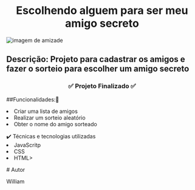 <h1 align="center", fonte-size: 50px, color🟦> Escolhendo alguem  para ser meu amigo secreto</h1>


![imagem de amizade](https://github.com/user-attachments/assets/6983962b-452d-4d92-936c-b2990b294258)

<h2>Descrição: Projeto para cadastrar os amigos e fazer o sorteio para escolher um amigo secreto</h2>

<h3 align="center"> 
✅ Projeto Finalizado ✅
</h3>


##Funcionalidades:🔧

<li> Criar uma lista de amigos</li>
<li> Realizar um sorteio aleatório</li>
<li> Obter o nome do amigo sorteado</li>
<p></p>
  ✔️ Técnicas e tecnologias utilizadas
<li> JavaScritp </li>
<li>CSS</li>
<li>HTML></li
               
<p></p>
# Autor
<p>William</p>

